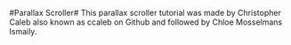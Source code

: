 #Parallax Scroller#
This parallax scroller tutorial was made by Christopher Caleb also known as ccaleb on Github and followed by Chloe Mosselmans Ismaily.
